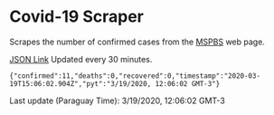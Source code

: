 # Covid-19 Scraper

Scrapes the number of confirmed cases from the [MSPBS](https://www.mspbs.gov.py/covid-19.php) web page.

[JSON Link](https://jmayalag.github.io/covid19-scrape/cases.json)
Updated every 30 minutes.
```
{"confirmed":11,"deaths":0,"recovered":0,"timestamp":"2020-03-19T15:06:02.904Z","pyt":"3/19/2020, 12:06:02 GMT-3"}
```
Last update (Paraguay Time): 3/19/2020, 12:06:02 GMT-3